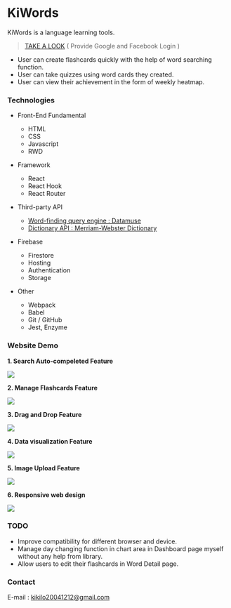 # KiWords

KiWords is a language learning tools.
>[TAKE A LOOK](https://kiwords-c058b.web.app/) ( Provide Google and Facebook Login )
- User can create flashcards quickly with the help of word searching function.
- User can take quizzes using word cards they created.
- User can view their achievement in the form of weekly heatmap.

### Technologies

- Front-End Fundamental
  - HTML
  - CSS
  - Javascript
  - RWD

- Framework
  - React
  - React Hook
  - React Router

- Third-party API
  - [Word-finding query engine : Datamuse](https://www.datamuse.com/api/)
  - [Dictionary API : Merriam-Webster Dictionary](https://dictionaryapi.com/)

- Firebase
  - Firestore
  - Hosting
  - Authentication
  - Storage

- Other
  - Webpack
  - Babel
  - Git / GitHub
  - Jest, Enzyme
  
### Website Demo
  
**1.  Search Auto-compeleted Feature**

 <img src="https://i.imgur.com/QU2cYP9.gif"/>
 
**2.  Manage Flashcards Feature**

 <img src="https://i.imgur.com/v5Uaqcr.gif"/>
 
**3.  Drag and Drop Feature**

 <img src="https://i.imgur.com/W0wN2Bb.gif"/>
 
**4.  Data visualization Feature**

 <img src="https://i.imgur.com/zH2IW4Q.gif"/>
 
**5.  Image Upload Feature**

 <img src="https://i.imgur.com/uZdEiFK.gif"/>
 
**6.  Responsive web design**

 <img src="https://i.imgur.com/gLZrZeK.gif"/>
 
### TODO
- Improve compatibility for different browser and device.
- Manage day changing function in chart area in Dashboard page myself without any help from library.
- Allow users to edit their flashcards in Word Detail page.

### Contact
E-mail : kikilo20041212@gmail.com 
